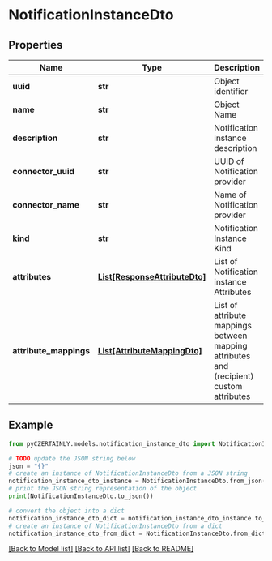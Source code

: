 # NotificationInstanceDto


## Properties

Name | Type | Description | Notes
------------ | ------------- | ------------- | -------------
**uuid** | **str** | Object identifier | 
**name** | **str** | Object Name | 
**description** | **str** | Notification instance description | [optional] 
**connector_uuid** | **str** | UUID of Notification provider | 
**connector_name** | **str** | Name of Notification provider | 
**kind** | **str** | Notification Instance Kind | 
**attributes** | [**List[ResponseAttributeDto]**](ResponseAttributeDto.md) | List of Notification instance Attributes | 
**attribute_mappings** | [**List[AttributeMappingDto]**](AttributeMappingDto.md) | List of attribute mappings between mapping attributes and (recipient) custom attributes | [optional] 

## Example

```python
from pyCZERTAINLY.models.notification_instance_dto import NotificationInstanceDto

# TODO update the JSON string below
json = "{}"
# create an instance of NotificationInstanceDto from a JSON string
notification_instance_dto_instance = NotificationInstanceDto.from_json(json)
# print the JSON string representation of the object
print(NotificationInstanceDto.to_json())

# convert the object into a dict
notification_instance_dto_dict = notification_instance_dto_instance.to_dict()
# create an instance of NotificationInstanceDto from a dict
notification_instance_dto_from_dict = NotificationInstanceDto.from_dict(notification_instance_dto_dict)
```
[[Back to Model list]](../README.md#documentation-for-models) [[Back to API list]](../README.md#documentation-for-api-endpoints) [[Back to README]](../README.md)


